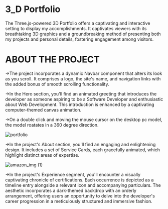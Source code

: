 # 3_D Portfolio
The Three.js-powered 3D Portfolio offers a captivating and interactive setting to display my accomplishments. It captivates viewers with its breathtaking 3D graphics and a groundbreaking method of presenting both my projects and personal details, fostering engagement among visitors.

# ABOUT THE PROJECT
->The project incorporates a dynamic Navbar component that alters its look as you scroll. It comprises a logo, the site's name, and navigation links with the added bonus of smooth scrolling functionality. 

->In the Hero section, you'll find an animated greeting that introduces the developer as someone aspiring to be a Software Developer and enthusiastic about Web Development. This introduction is enhanced by a captivating computer-themed canvas animation.

->On a double click and moving the mouse cursor on the desktop pc model, the model roatates in a 360 degree direction.

![portfolio](https://github.com/Charuuu1/Portfolio_3d/assets/139768950/7264cc99-b8ff-4502-af8d-10f266fb7aeb)

->In the project's About section, you'll find an engaging and enlightening design. It includes a set of Service Cards, each gracefully animated, which highlight distinct areas of expertise.

![amazon_img (1)](https://github.com/Charuuu1/Portfolio_3d/assets/139768950/400f7830-695b-413f-9825-fc3c667ad407)

->In the project's Experience segment, you'll encounter a visually captivating chronicle of certifications. Each occurrence is depicted as a timeline entry alongside a relevant icon and accompanying particulars. The aesthetic incorporates a dark-themed backdrop with an orderly arrangement, offering users an opportunity to delve into the developer's career progression in a meticulously structured and immersive fashion.



